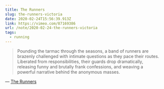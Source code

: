```yaml
---
title: The Runners
slug: the-runners-victoria
date: 2020-02-24T15:56:39.913Z
link: https://vimeo.com/87169386
url: /note/2020-02-24-the-runners-victoria
tags:
  - running
---
```


> Pounding the tarmac through the seasons, a band of runners are brazenly challenged with intimate questions as they pace their routes. Liberated from responsibilities, their guards drop dramatically, releasing funny and brutally frank confessions, and weaving a powerful narrative behind the anonymous masses.

&mdash; [The Runners](https://vimeo.com/87169386)
